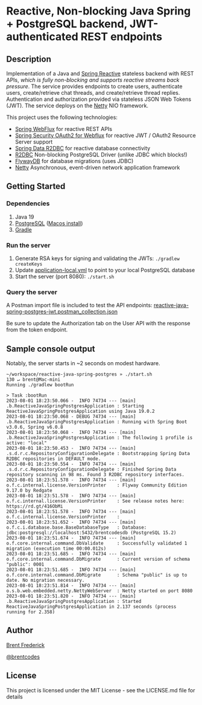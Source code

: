 # Reactive, Non-blocking Java Spring + PostgreSQL backend, JWT-authenticated REST endpoints

## Description

Implementation of a Java and [Spring Reactive](https://spring.io/reactive) stateless backend with REST APIs, *which is
fully non-blocking and supports reactive streams back pressure*. The service provides endpoints to create users,
authenticate users, create/retrieve chat threads, and create/retrieve thread replies. Authentication and authorization
provided via stateless JSON Web Tokens (JWT). The service deploys on the [Netty](https://netty.io/) NIO framework.

This project uses the following technologies:

- [Spring WebFlux](https://docs.spring.io/spring-framework/reference/web/webflux.html) for reactive REST APIs
- [Spring Security OAuth2 for Webflux](https://docs.spring.io/spring-security/reference/reactive/oauth2/index.html) for
  reactive JWT / OAuth2 Resource Server support
- [Spring Data R2DBC](https://docs.spring.io/spring-data/r2dbc/docs/current/reference/html/) for reactive database
  connectivity
- [R2DBC](https://r2dbc.io/) Non-blocking PostgreSQL Driver (unlike JDBC which blocks!)
- [FlywayDB](https://flywaydb.org/) for database migrations (uses JDBC)
- [Netty](https://netty.io/) Asynchronous, event-driven network application framework

## Getting Started

### Dependencies

1. Java 19
2. [PostgreSQL](https://www.postgresql.org/) ([Macos install](https://postgresapp.com/))
2. [Gradle](https://gradle.org/install/)

### Run the server

1. Generate RSA keys for signing and validating the JWTs: `./gradlew createKeys`
2. Update [application-local.yml](src%2Fmain%2Fresources%2Fapplication-local.yml) to point to your local PostgreSQL
   database
3. Start the server (port 8080): `./start.sh`

### Query the server

A Postman import file is included to test the API
endpoints: [reactive-java-spring-postgres-jwt.postman_collection.json](reactive-java-spring-postgres-jwt.postman_collection.json)

Be sure to update the Authorization tab on the User API with the response from the token endpoint.

## Sample console output

Notably, the server starts in ~2 seconds on modest hardware.

```
~/workspace/reactive-java-spring-postgres » ./start.sh                                                                                                                                              130 ↵ brent@Mac-mini
Running ./gradlew bootRun

> Task :bootRun
2023-08-01 18:23:50.066 -  INFO 74734 --- [main] .b.ReactiveJavaSpringPostgresApplication : Starting ReactiveJavaSpringPostgresApplication using Java 19.0.2
2023-08-01 18:23:50.068 - DEBUG 74734 --- [main] .b.ReactiveJavaSpringPostgresApplication : Running with Spring Boot v3.0.6, Spring v6.0.8
2023-08-01 18:23:50.068 -  INFO 74734 --- [main] .b.ReactiveJavaSpringPostgresApplication : The following 1 profile is active: "local"
2023-08-01 18:23:50.453 -  INFO 74734 --- [main] .s.d.r.c.RepositoryConfigurationDelegate : Bootstrapping Spring Data R2DBC repositories in DEFAULT mode.
2023-08-01 18:23:50.554 -  INFO 74734 --- [main] .s.d.r.c.RepositoryConfigurationDelegate : Finished Spring Data repository scanning in 98 ms. Found 3 R2DBC repository interfaces.
2023-08-01 18:23:51.578 -  INFO 74734 --- [main] o.f.c.internal.license.VersionPrinter    : Flyway Community Edition 9.17.0 by Redgate
2023-08-01 18:23:51.578 -  INFO 74734 --- [main] o.f.c.internal.license.VersionPrinter    : See release notes here: https://rd.gt/416ObMi
2023-08-01 18:23:51.578 -  INFO 74734 --- [main] o.f.c.internal.license.VersionPrinter    :
2023-08-01 18:23:51.652 -  INFO 74734 --- [main] o.f.c.i.database.base.BaseDatabaseType   : Database: jdbc:postgresql://localhost:5432/brentcodesdb (PostgreSQL 15.2)
2023-08-01 18:23:51.674 -  INFO 74734 --- [main] o.f.core.internal.command.DbValidate     : Successfully validated 1 migration (execution time 00:00.012s)
2023-08-01 18:23:51.685 -  INFO 74734 --- [main] o.f.core.internal.command.DbMigrate      : Current version of schema "public": 0001
2023-08-01 18:23:51.685 -  INFO 74734 --- [main] o.f.core.internal.command.DbMigrate      : Schema "public" is up to date. No migration necessary.
2023-08-01 18:23:51.814 -  INFO 74734 --- [main] o.s.b.web.embedded.netty.NettyWebServer  : Netty started on port 8080
2023-08-01 18:23:51.820 -  INFO 74734 --- [main] .b.ReactiveJavaSpringPostgresApplication : Started ReactiveJavaSpringPostgresApplication in 2.137 seconds (process running for 2.358)
```

## Author

[Brent Frederick](https://www.linkedin.com/in/brentfrederick/)

[@brentcodes](https://twitter.com/brentcodes)

## License

This project is licensed under the MIT License - see the LICENSE.md file for details